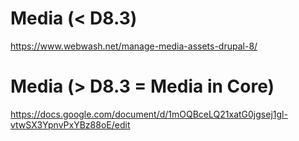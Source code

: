 # Media (< D8.3)

https://www.webwash.net/manage-media-assets-drupal-8/

# Media (> D8.3 = Media in Core)

https://docs.google.com/document/d/1mOQBceLQ21xatG0jgsej1gl-vtwSX3YpnvPxYBz88oE/edit
